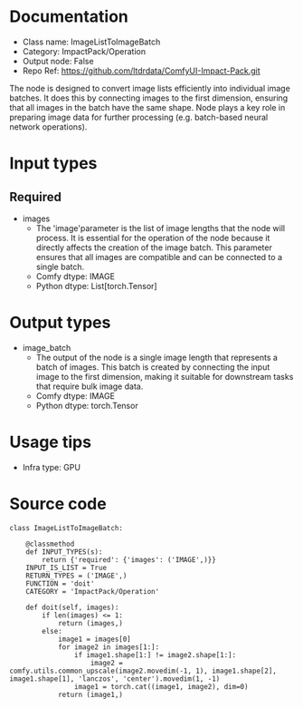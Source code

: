 # Documentation
- Class name: ImageListToImageBatch
- Category: ImpactPack/Operation
- Output node: False
- Repo Ref: https://github.com/ltdrdata/ComfyUI-Impact-Pack.git

The node is designed to convert image lists efficiently into individual image batches. It does this by connecting images to the first dimension, ensuring that all images in the batch have the same shape. Node plays a key role in preparing image data for further processing (e.g. batch-based neural network operations).

# Input types
## Required
- images
    - The 'image'parameter is the list of image lengths that the node will process. It is essential for the operation of the node because it directly affects the creation of the image batch. This parameter ensures that all images are compatible and can be connected to a single batch.
    - Comfy dtype: IMAGE
    - Python dtype: List[torch.Tensor]

# Output types
- image_batch
    - The output of the node is a single image length that represents a batch of images. This batch is created by connecting the input image to the first dimension, making it suitable for downstream tasks that require bulk image data.
    - Comfy dtype: IMAGE
    - Python dtype: torch.Tensor

# Usage tips
- Infra type: GPU

# Source code
```
class ImageListToImageBatch:

    @classmethod
    def INPUT_TYPES(s):
        return {'required': {'images': ('IMAGE',)}}
    INPUT_IS_LIST = True
    RETURN_TYPES = ('IMAGE',)
    FUNCTION = 'doit'
    CATEGORY = 'ImpactPack/Operation'

    def doit(self, images):
        if len(images) <= 1:
            return (images,)
        else:
            image1 = images[0]
            for image2 in images[1:]:
                if image1.shape[1:] != image2.shape[1:]:
                    image2 = comfy.utils.common_upscale(image2.movedim(-1, 1), image1.shape[2], image1.shape[1], 'lanczos', 'center').movedim(1, -1)
                image1 = torch.cat((image1, image2), dim=0)
            return (image1,)
```